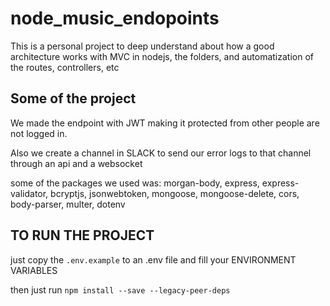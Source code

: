 # node_music_endopoints
This is a personal project to deep understand about how a good architecture works with MVC in nodejs, the folders, and automatization of the routes, controllers, etc

## Some of the project

We made the endpoint with JWT making it protected from other people are not logged in.

Also we create a channel in SLACK to send our error logs to that channel through an api and a websocket 

some of the packages we used was: morgan-body, express, express-validator, bcryptjs, jsonwebtoken, mongoose, mongoose-delete, cors, body-parser, multer, dotenv


## TO RUN THE PROJECT 

just copy the `.env.example` to an .env file and fill your ENVIRONMENT VARIABLES

then just run `npm install --save --legacy-peer-deps`


